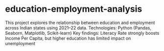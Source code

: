 # education-employment-analysis
This project explores the relationship between education and employment across Indian states using 2021–22 data.
Technologies: Python (Pandas, Seaborn, Matplotlib, Scikit-learn)
Key findings: Literacy Rate strongly boosts Income Per Capita, but higher education has limited impact on unemployment
